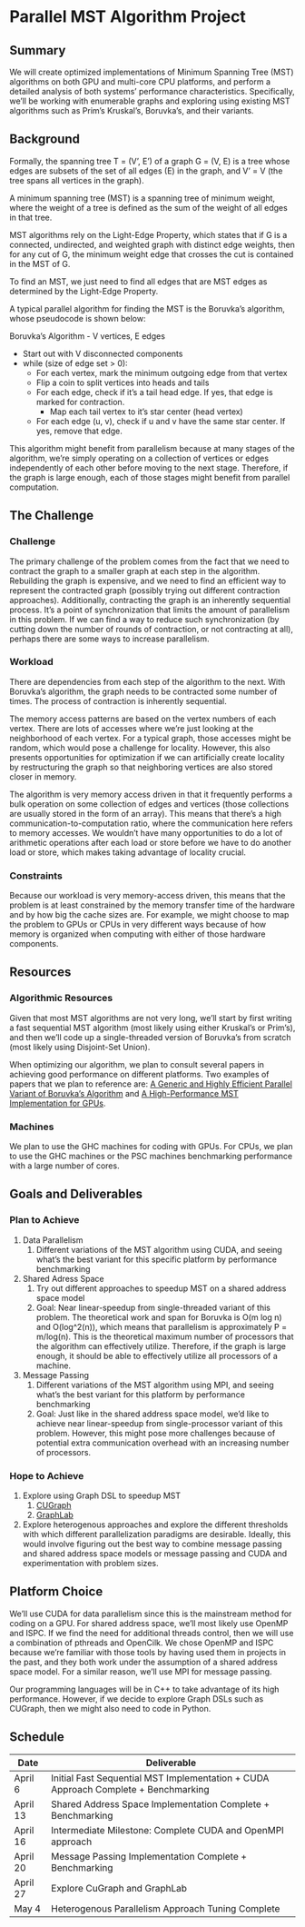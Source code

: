 # Parallel MST Algorithm Project
## Summary
We will create optimized implementations of Minimum Spanning Tree (MST) algorithms on both GPU and multi-core CPU platforms, and perform a detailed analysis of both systems’ performance characteristics. Specifically, we’ll be working with enumerable graphs and exploring using existing MST algorithms such as Prim’s Kruskal’s, Boruvka’s, and their variants.

## Background
Formally, the spanning tree T = (V’, E’) of a graph G = (V, E) is a tree whose edges are subsets of the set of all edges (E) in the graph, and V’ = V (the tree spans all vertices in the graph). 

A minimum spanning tree (MST) is a spanning tree of minimum weight, where the weight of a tree is defined as the sum of the weight of all edges in that tree.

MST algorithms rely on the Light-Edge Property, which states that if G is a connected, undirected, and weighted graph with distinct edge weights, then for any cut of G, the minimum weight edge that crosses the cut is contained in the MST of G.

To find an MST, we just need to find all edges that are MST edges as determined by the Light-Edge Property. 

A typical parallel algorithm for finding the MST is the Boruvka’s algorithm, whose pseudocode is shown below: 

Boruvka’s Algorithm - V vertices, E edges
- Start out with V disconnected components
- while (size of edge set > 0):
  - For each vertex, mark the minimum outgoing edge from that vertex
  - Flip a coin to split vertices into heads and tails
  - For each edge, check if it’s a tail head edge. If yes, that edge is marked for contraction.
    - Map each tail vertex to it’s star center (head vertex)
  - For each edge (u, v), check if u and v have the same star center. If yes, remove that edge.

This algorithm might benefit from parallelism because at many stages of the algorithm, we’re simply operating on a collection of vertices or edges independently of each other before moving to the next stage. Therefore, if the graph is large enough, each of those stages might benefit from parallel computation.

## The Challenge
### Challenge
The primary challenge of the problem comes from the fact that we need to contract the graph to a smaller graph at each step in the algorithm. Rebuilding the graph is expensive, and we need to find an efficient way to represent the contracted graph (possibly trying out different contraction approaches). Additionally, contracting the graph is an inherently sequential process. It’s a point of synchronization that limits the amount of parallelism in this problem. If we can find a way to reduce such synchronization (by cutting down the number of rounds of contraction, or not contracting at all), perhaps there are some ways to increase parallelism.

### Workload
There are dependencies from each step of the algorithm to the next. With Boruvka’s algorithm, the graph needs to be contracted some number of times. The process of contraction is inherently sequential. 

The memory access patterns are based on the vertex numbers of each vertex. There are lots of accesses where we’re just looking at the neighborhood of each vertex. For a typical graph, those accesses might be random, which would pose a challenge for locality. However, this also presents opportunities for optimization if we can artificially create locality by restructuring the graph so that neighboring vertices are also stored closer in memory. 

The algorithm is very memory access driven in that it frequently performs a bulk operation on some collection of edges and vertices (those collections are usually stored in the form of an array).
This means that there’s a high communication-to-computation ratio, where the communication here refers to memory accesses. We wouldn’t have many opportunities to do a lot of arithmetic operations after each load or store before we have to do another load or store, which makes taking advantage of locality crucial. 

### Constraints
Because our workload is very memory-access driven, this means that the problem is at least constrained by the memory transfer time of the hardware and by how big the cache sizes are. For example, we might choose to map the problem to GPUs or CPUs in very different ways because of how memory is organized when computing with either of those hardware components.

## Resources
### Algorithmic Resources
Given that most MST algorithms are not very long, we’ll start by first writing a fast sequential MST algorithm (most likely using either Kruskal’s or Prim’s), and then we’ll code up a single-threaded version of Boruvka’s from scratch (most likely using Disjoint-Set Union). 

When optimizing our algorithm, we plan to consult several papers in achieving good performance on different platforms. Two examples of papers that we plan to reference are: [A Generic and Highly Efficient Parallel Variant of Boruvka’s Algorithm](https://repositorium.sdum.uminho.pt/bitstream/1822/53008/1/boruvka_uminho_cameraready_v2.pdf) and [A High-Performance MST Implementation for GPUs](https://dl.acm.org/doi/pdf/10.1145/3581784.3607093?casa_token=artP1CPFWiwAAAAA:GUKBstvOEwoOPL3CmVETlCHMB6QMdxnJmDMv6wumH8Th29NIxI_6Y5nv99zW-ba6A-ZPAE-LnGxZlSk). 

### Machines
We plan to use the GHC machines for coding with GPUs. For CPUs, we plan to use the GHC machines or the PSC machines benchmarking performance with a large number of cores. 

## Goals and Deliverables
### Plan to Achieve
1. Data Parallelism
    1. Different variations of the MST algorithm using CUDA, and seeing what’s the best variant for this specific platform by performance benchmarking
2. Shared Adress Space
    1. Try out different approaches to speedup MST on a shared address space model
    2. Goal: Near linear-speedup from single-threaded variant of this problem. The theoretical work and span for Boruvka is O(m log n) and O(log^2(n)), which means that parallelism is approximately P = m/log(n). This is the theoretical maximum number of processors that the algorithm can effectively utilize. Therefore, if the graph is large enough, it should be able to effectively utilize all processors of a machine. 
3. Message Passing
    1. Different variations of the MST algorithm using MPI, and seeing what’s the best variant for this platform by performance benchmarking
    2. Goal: Just like in the shared address space model, we’d like to achieve near linear-speedup from single-processor variant of this problem. However, this might pose more challenges because of potential extra communication overhead with an increasing number of processors.

### Hope to Achieve
1. Explore using Graph DSL to speedup MST 
    1. [CUGraph](https://github.com/rapidsai/cugraph)
    2. [GraphLab](https://github.com/lqvito/graphlab)
2. Explore heterogenous approaches and explore the different thresholds with which different parallelization paradigms are desirable. Ideally, this would involve figuring out the best way to combine message passing and shared address space models or message passing and CUDA and experimentation with problem sizes.

## Platform Choice
We’ll use CUDA for data parallelism since this is the mainstream method for coding on a GPU. For shared address space, we’ll most likely use OpenMP and ISPC. If we find the need for additional threads control, then we will use a combination of pthreads and OpenCilk.  We chose OpenMP and ISPC because we’re familiar with those tools by having used them in projects in the past, and they both work under the assumption of a shared address space model. For a similar reason, we’ll use MPI for message passing. 

Our programming languages will be in C++ to take advantage of its high performance. However, if we decide to explore Graph DSLs such as CUGraph, then we might also need to code in Python. 

## Schedule


| Date         | Deliverable                                                                        |
|-------------|-------------------------------------------------------------------------------------|
| April 6      | Initial Fast Sequential MST Implementation + CUDA Approach Complete + Benchmarking |
| April 13     | Shared Address Space Implementation Complete + Benchmarking                        |
| April 16     | Intermediate Milestone: Complete CUDA and OpenMPI approach                         |
| April 20     | Message Passing Implementation Complete + Benchmarking                             |
| April 27     | Explore CuGraph and GraphLab                                                       |
| May 4        | Heterogenous Parallelism Approach Tuning Complete                                  |

